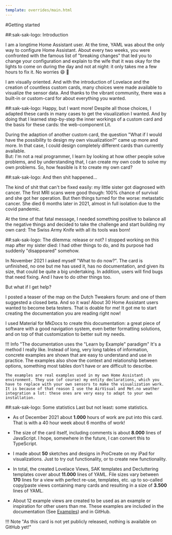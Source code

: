 ```yaml
---
template: overrides/main.html
---
```

<!-- GT/GL -->

#Getting started

##:sak-sak-logo: Introduction

I am a longtime Home Assistant user. At the time, YAML was about the only way to configure Home Assistant. About every two weeks, you were confronted with the famous list of "breaking changes" that led you to change your configuration and explain to the wife that it was okay for the lights to come on during the day and not at night: it only takes me a few hours to fix it. No worries :smile: :kiss:

I am visually oriented. And with the introduction of Lovelace and the creation of countless custom cards, many choices were made available to visualize the sensor data. And thanks to the vibrant community, there was a built-in or custom-card for about everything you wanted.

##:sak-sak-logo: Happy, but I want more!
Despite all those choices, I adapted these cards in many cases to get the visualization I wanted. And by doing that I learned step-by-step the inner workings of a custom card and the basis for these cards: the web-component Lit.

During the adaption of another custom card, the question "What if I would have the possibility to design my own visualization?" came up more and more. In that case, I could design completely different cards than currently available.
<br>But: I'm not a real programmer, I learn by looking at how other people solve problems, and by understanding that, I can create my own code to solve my own problems. So, how feasible is it to create my own card?

##:sak-sak-logo: And then shit happened...

The kind of shit that can't be fixed easily: my little sister got diagnosed with cancer. The first MRI scans were good though: 100% chance of survival and she got her operation. But then things turned for the worse: metastatic cancer. She died 6 months later in 2021, almost in full isolation due to the covid pandemic.

At the time of that fatal message, I needed something positive to balance all the negative things and decided to take the challenge and start building my own card: The Swiss Army Knife with all its tools was born!

##:sak-sak-logo: The dilemma: release or not?
I stopped working on this map after my sister died: I had other things to do, and its purpose had suddenly "disappeared" somehow.

In November 2021 I asked myself "What to do now?". The card is unfinished, no one but me has used it, has no documentation, and given its size, that could be quite a big undertaking. In addition, users will find bugs that need fixing. And I have to do other things too.

But what if I get help?

I posted a teaser of the map on the Dutch Tweakers forum: and one of them suggested a closed beta. And so it was! About 30 Home Assistant users wanted to become beta testers. That is doable for me! It got me to start creating the documentation you are reading right now!

I used Material for MkDocs to create this documentation: a great piece of software with a good navigation system, even better formatting solutions, and on top of that customization to better suit my needs.

!!! Info "The documentation uses the "Learn by Example" paradigm"
    It's a method I really like. Instead of long, very long tables of information, concrete examples are shown that are easy to understand and use in practice. The examples also show the context and relationship between options, something most tables don't have or are difficult to describe.
    
    The examples are real examples used in my own Home Assistant environment. They use (of course) my entity declarations, which you have to replace with your own sensors to make the visualization work. It is because of that reason I use the AirVisual and Met.no weather integration a lot: these ones are very easy to adapt to your own installation.
    
##:sak-sak-logo: Some statistics
Last but not least: some statistics.

- As of December 2021 about **1.000** hours of work are put into this card. That is with a 40 hour week about 6 months of work!
- The size of the card itself, including comments is about **8.000** lines of JavaScript. I hope, somewhere in the future, I can convert this to TypeScript.
- I made about **50** sketches and designs in ProCreate on my iPad for visualizations. Just to try out functionality, or to create new functionality.
- In total, the created Lovelace Views, SAK templates and Decluttering templates cover about **11.000** lines of YAML. File sizes vary between **170** lines for a view with perfect re-use, templates, etc. up to so-called copy/paste views containing many cards and resulting in a size of **3.500** lines of YAML.
- About 12 example views are created to be used as an example or inspiration for other users than me. These examples are included in the documentation (See [Examples]) and in GitHub.

  [examples]: ../examples/introduction.md
  
!!! Note "As this card is not yet publicly released, nothing is available on GitHub yet!"